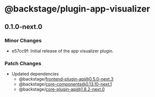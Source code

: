 # @backstage/plugin-app-visualizer

## 0.1.0-next.0

### Minor Changes

- e57cc9f: Initial release of the app visualizer plugin.

### Patch Changes

- Updated dependencies
  - @backstage/frontend-plugin-api@0.5.0-next.3
  - @backstage/core-components@0.13.10-next.1
  - @backstage/core-plugin-api@1.8.2-next.0
